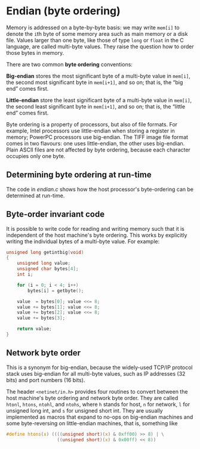 
Endian (byte ordering)
======================

Memory is addressed on a byte-by-byte basis:
we may write `mem[i]` to denote the `i`th byte of
some memory area such as main memory or a disk file.
Values larger than one byte, like those of type
`long` or `float` in the C language, are called
multi-byte values. They raise the question how
to order those bytes in memory.

There are two common **byte ordering** conventions:

**Big-endian** stores the most significant
byte of a multi-byte value in `mem[i]`, the
second most significant byte in `mem[i+1]`,
and so on; that is, the “big end” comes first.

**Little-endian** store the least significant
byte of a multi-byte value in `mem[i]`, the
second least significant byte in `mem[i+1]`,
and so on; that is, the “little end” comes first.

Byte ordering is a property of processors, but
also of file formats. For example, Intel processors
use little-endian when storing a register in memory;
PowerPC processors use big-endian. The TIFF image
file format comes in two flavours: one uses little-endian,
the other uses big-endian. Plain ASCII files are
not affected by byte ordering, because each character
occupies only one byte.


Determining byte ordering at run-time
-------------------------------------

The code in *endian.c* shows how the host processor's
byte-ordering can be determined at run-time.


Byte-order invariant code
-------------------------

It is possible to write code for reading and writing memory
such that it is independent of the host machine's byte ordering.
This works by explicitly writing the individual bytes
of a multi-byte value. For example:

```C
unsigned long getintbig(void)
{
    unsigned long value;
    unsigned char bytes[4];
    int i;

    for (i = 0; i < 4; i++)
        bytes[i] = getbyte();

    value  = bytes[0]; value <<= 8;
    value += bytes[1]; value <<= 8;
    value += bytes[2]; value <<= 8;
    value += bytes[3];

    return value;
}
```


Network byte order
------------------

This is a synonym for big-endian, because the
widely-used TCP/IP protocol stack uses big-endian
for all multi-byte values, such as IP addresses
(32 bits) and port numbers (16 bits).

The header `<netinet/in.h>` provides four routines
to convert between the host machine's byte ordering
and network byte order. They are called `htonl`,
`htons`, `ntohl`, and `ntohs`, where `h` stands for
host, `n` for network, `l` for unsigned long int,
and `s` for unsigned short int. They are usually
implemented as macros that expand to no-ops on
big-endian machines and some byte-reversing on
little-endian machines, that is, something like

```C
#define htons(x) ((((unsigned short)(x) & 0xff00) >> 8) | \
                   ((unsigned short)(x) & 0x00ff) << 8))
```

